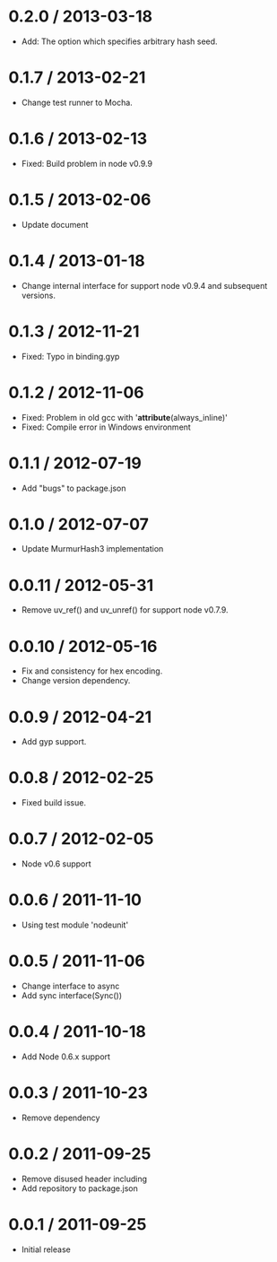 0.2.0 / 2013-03-18
==================

  * Add: The option which specifies arbitrary hash seed.

0.1.7 / 2013-02-21
==================

  * Change test runner to Mocha.

0.1.6 / 2013-02-13
==================

  * Fixed: Build problem in node v0.9.9

0.1.5 / 2013-02-06
==================

  * Update document

0.1.4 / 2013-01-18
==================

  * Change internal interface for support node v0.9.4 and subsequent versions.

0.1.3 / 2012-11-21
==================

  * Fixed: Typo in binding.gyp

0.1.2 / 2012-11-06
==================

  * Fixed: Problem in old gcc with '__attribute__(always_inline)'
  * Fixed: Compile error in Windows environment

0.1.1 / 2012-07-19
==================

  * Add "bugs" to package.json

0.1.0 / 2012-07-07
==================

  * Update MurmurHash3 implementation

0.0.11 / 2012-05-31
==================

  * Remove uv_ref() and uv_unref() for support node v0.7.9.

0.0.10 / 2012-05-16
==================

  * Fix and consistency for hex encoding.
  * Change version dependency.

0.0.9 / 2012-04-21
==================

  * Add gyp support.

0.0.8 / 2012-02-25
==================

  * Fixed build issue.

0.0.7 / 2012-02-05
==================

  * Node v0.6 support

0.0.6 / 2011-11-10
==================

  * Using test module 'nodeunit'

0.0.5 / 2011-11-06
==================

  * Change interface to async
  * Add sync interface(Sync())

0.0.4 / 2011-10-18
==================

  * Add Node 0.6.x support

0.0.3 / 2011-10-23
==================

  * Remove dependency

0.0.2 / 2011-09-25
==================

  * Remove disused header including
  * Add repository to package.json

0.0.1 / 2011-09-25
==================

  * Initial release
